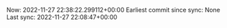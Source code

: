 Now: 2022-11-27 22:38:22.299112+00:00 Earliest commit since sync: None Last sync: 2022-11-27 22:08:47+00:00
